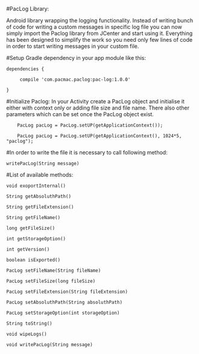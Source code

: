 
#PacLog Library:

Android library wrapping the logging functionality. Instead of writing bunch of code for writing a custom messages in specific log file you can now simply import the Paclog library from JCenter and start using it.
Everything has been designed to simplify the work so you need only few lines of code in order to start writing messages in your custom file.



#Setup Gradle dependency in your app module like this:

	dependencies {

   		 compile 'com.pacmac.paclog:pac-log:1.0.0'

	}


#Initialize Paclog:
In your Activity create a PacLog object and initialise it either with context only or adding file size and file name. There also other parameters which can be set once the PacLog object exist.

        PacLog pacLog = PacLog.setUP(getApplicationContext());

        PacLog pacLog = PacLog.setUP(getApplicationContext(), 1024*5, "paclog");


#In order to write the file it is necessary to call following method:
  
    writePacLog(String message) 


#List of available methods:

    void exoportInternal()

    String getAbsoluthPath()

    String getFileExtension()

    String getFileName() 

    long getFileSize()

    int getStorageOption()

    int getVersion()

    boolean isExported()

    PacLog setFileName(String fileName) 

    PacLog setFileSize(long fileSize) 

    PacLog setFileExtension(String fileExtension)

    PacLog setAbsoluthPath(String absoluthPath)

    PacLog setStorageOption(int storageOption)

    String toString()

    void wipeLogs()

    void writePacLog(String message) 

     
